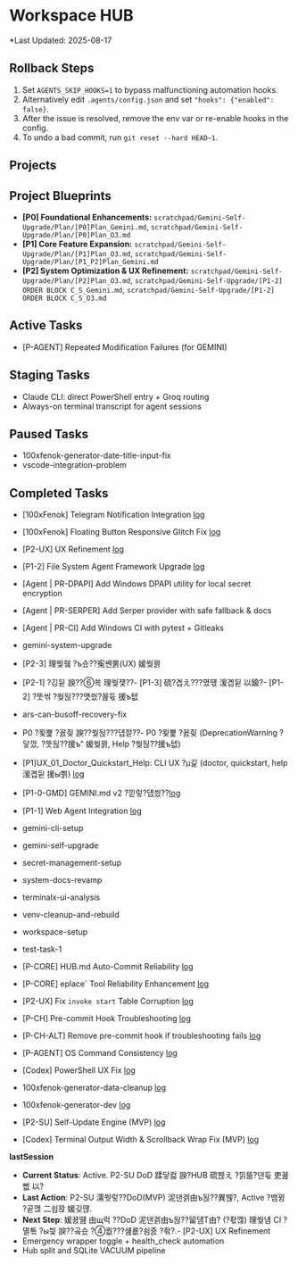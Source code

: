 # Workspace HUB

\*Last Updated: 2025-08-17

## Rollback Steps

1. Set `AGENTS_SKIP_HOOKS=1` to bypass malfunctioning automation hooks.
2. Alternatively edit `.agents/config.json` and set `"hooks": {"enabled": false}`.
3. After the issue is resolved, remove the env var or re-enable hooks in the config.
4. To undo a bad commit, run `git reset --hard HEAD~1`.

## Projects

## Project Blueprints

- **[P0] Foundational Enhancements:** `scratchpad/Gemini-Self-Upgrade/Plan/[P0]Plan_Gemini.md`, `scratchpad/Gemini-Self-Upgrade/Plan/[P0]Plan_O3.md`
- **[P1] Core Feature Expansion:** `scratchpad/Gemini-Self-Upgrade/Plan/[P1]Plan_O3.md`, `scratchpad/Gemini-Self-Upgrade/Plan/[P1_P2]Plan_Gemini.md`
- **[P2] System Optimization & UX Refinement:** `scratchpad/Gemini-Self-Upgrade/Plan/[P2]Plan_O3.md`, `scratchpad/Gemini-Self-Upgrade/[P1-2] ORDER BLOCK C_S_Gemini.md`, `scratchpad/Gemini-Self-Upgrade/[P1-2] ORDER BLOCK C_S_O3.md`

## Active Tasks
- [P-AGENT] Repeated Modification Failures (for GEMINI)

## Staging Tasks
- Claude CLI: direct PowerShell entry + Groq routing
- Always-on terminal transcript for agent sessions

## Paused Tasks

- 100xfenok-generator-date-title-input-fix
- vscode-integration-problem

## Completed Tasks
- [100xFenok] Telegram Notification Integration [log](docs/tasks/100xfenok-telegram-notification/log.md)
- [100xFenok] Floating Button Responsive Glitch Fix [log](docs/tasks/100xfenok-floating-button-responsive-glitch/log.md)
- [P2-UX] UX Refinement [log](docs/tasks/ux-refinement/log.md)
- [P1-2] File System Agent Framework Upgrade [log](docs/tasks/file-agent-framework-upgrade/log.md)
- [Agent | PR-DPAPI] Add Windows DPAPI utility for local secret encryption
- [Agent | PR-SERPER] Add Serper provider with safe fallback & docs
- [Agent | PR-CI] Add Windows CI with pytest + Gitleaks

- gemini-system-upgrade

- [P2-3] 理쒖쥌 ?ъ슜??寃쏀뿕(UX) 媛쒖꽑
- [P2-1] ?깅뒫 諛??⑥쑉 理쒖쟻??- [P1-3] 硫?곕え???몄떇 湲곕뒫 以鍮?- [P1-2] ?뚯씪 ?쒖뒪???먯씠?꾪듃 援ъ텞

- ars-can-busoff-recovery-fix
- P0 ?묒뾽 ?꾨즺 諛??쒖뒪???덉젙??- P0 ?묒뾽 ?꾨즺 (DeprecationWarning ?닿껐, ?뚯뒪??援ъ“ 媛쒖꽑, Help ?쒖뒪??援ъ텞)
- [P1]UX_01_Doctor_Quickstart_Help: CLI UX ?μ긽 (doctor, quickstart, help 湲곕뒫 援ы쁽) [log](docs/tasks/gemini-cli-ux-enhancement/log.md)
- [P1-0-GMD] GEMINI.md v2 ?낃렇?덉씠??[log](docs/tasks/gemini-md-v2/log.md)
- [P1-1] Web Agent Integration [log](docs/tasks/web-agent-integration/log.md)
- gemini-cli-setup
- gemini-self-upgrade
- secret-management-setup
- system-docs-revamp
- terminalx-ui-analysis
- venv-cleanup-and-rebuild
- workspace-setup
- test-task-1
- [P-CORE] HUB.md Auto-Commit Reliability [log](docs/tasks/core-hub-auto-commit-reliability/log.md)
- [P-CORE] eplace` Tool Reliability Enhancement [log](docs/tasks/core-replace-tool-reliability/log.md)
- [P2-UX] Fix `invoke start` Table Corruption [log](docs/tasks/ux-fix-invoke-start-corruption/log.md)

- [P-CH] Pre-commit Hook Troubleshooting [log](docs/tasks/pre-commit-hook-troubleshooting/log.md)
- [P-CH-ALT] Remove pre-commit hook if troubleshooting fails [log](docs/tasks/pre-commit-hook-alternative/log.md)
- [P-AGENT] OS Command Consistency [log](docs/tasks/agent-os-command-consistency/log.md)
- [Codex] PowerShell UX Fix [log](docs/tasks/codex-powershell-ux-fix/log.md)
- 100xfenok-generator-data-cleanup [log](docs/tasks/100xfenok-generator-data-cleanup/log.md)
- 100xfenok-generator-dev [log](docs/tasks/100xfenok-generator-dev/log.md)

- [P2-SU] Self-Update Engine (MVP) [log](docs/tasks/self-update-engine/log.md)
- [Codex] Terminal Output Width & Scrollback Wrap Fix (MVP) [log](docs/tasks/codex-terminal-output-wrap/log.md)

__lastSession__

- **Current Status**: Active. P2-SU DoD 蹂닿컯 諛?HUB 硫붾え ?낅뜲?댄듃 吏꾪뻾 以?
- **Last Action**: P2-SU 濡쒓렇??DoD(MVP) 泥댄겕由ъ뒪??異붽?, Active ?뱀뀡 ?곹깭 二쇱꽍 媛깆떊.
- **Next Step**: 媛꾨떒 由щ럭 ??DoD 泥댄겕由ъ뒪??留덈Т由? (?좏깮) 理쒖냼 CI ?멸툒 ?ы븿 諛??곸슜 ?④퀎???섎룞?쇰줈 ?좎?.- [P2-UX] UX Refinement
- Emergency wrapper toggle + health_check automation
- Hub split and SQLite VACUUM pipeline